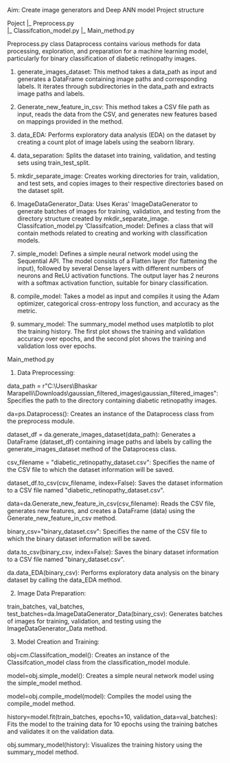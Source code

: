 Aim: Create image generators and Deep ANN model 
Project structure

Poject
  |_ Preprocess.py  
  |_ Classifcation_model.py
  |_ Main_method.py
 
Preprocess.py
class Dataprocess contains various methods for data processing, exploration, and preparation for a machine learning model, particularly for binary classification of diabetic retinopathy images.
1.	generate_images_dataset: This method takes a data_path as input and generates a DataFrame containing image paths and corresponding labels. It iterates through subdirectories in the data_path and extracts image paths and labels.
2.	Generate_new_feature_in_csv: This method takes a CSV file path as input, reads the data from the CSV, and generates new features based on mappings provided in the method.
3.	data_EDA: Performs exploratory data analysis (EDA) on the dataset by creating a count plot of image labels using the seaborn library.
4.	data_separation: Splits the dataset into training, validation, and testing sets using train_test_split.
5.	mkdir_separate_image: Creates working directories for train, validation, and test sets, and copies images to their respective directories based on the dataset split.
6.	ImageDataGenerator_Data: Uses Keras' ImageDataGenerator to generate batches of images for training, validation, and testing from the directory structure created by mkdir_separate_image.
Classifcation_model.py
‘Classifcation_model: Defines a class that will contain methods related to creating and working with classification models.
1.	simple_model: Defines a simple neural network model using the Sequential API. The model consists of a Flatten layer (for flattening the input), followed by several Dense layers with different numbers of neurons and ReLU activation functions. The output layer has 2 neurons with a softmax activation function, suitable for binary classification.

2.	compile_model: Takes a model as input and compiles it using the Adam optimizer, categorical cross-entropy loss function, and accuracy as the metric.

3.	summary_model:  The summary_model method uses matplotlib to plot the training history. The first plot shows the training and validation accuracy over epochs, and the second plot shows the training and validation loss over epochs.


Main_method.py

1.	Data Preprocessing:

data_path = r"C:\Users\Bhaskar Marapelli\Downloads\gaussian_filtered_images\gaussian_filtered_images": Specifies the path to the directory containing diabetic retinopathy images.

da=ps.Dataprocess(): Creates an instance of the Dataprocess class from the preprocess module.

dataset_df = da.generate_images_dataset(data_path): Generates a DataFrame (dataset_df) containing image paths and labels by calling the generate_images_dataset method of the Dataprocess class.

csv_filename = "diabetic_retinopathy_dataset.csv": Specifies the name of the CSV file to which the dataset information will be saved.

dataset_df.to_csv(csv_filename, index=False): Saves the dataset information to a CSV file named "diabetic_retinopathy_dataset.csv".

data=da.Generate_new_feature_in_csv(csv_filename): Reads the CSV file, generates new features, and creates a DataFrame (data) using the Generate_new_feature_in_csv method.

binary_csv="binary_dataset.csv": Specifies the name of the CSV file to which the binary dataset information will be saved.

data.to_csv(binary_csv, index=False): Saves the binary dataset information to a CSV file named "binary_dataset.csv".

da.data_EDA(binary_csv): Performs exploratory data analysis on the binary dataset by calling the data_EDA method.

2.	Image Data Preparation:

train_batches, val_batches, test_batches=da.ImageDataGenerator_Data(binary_csv): Generates batches of images for training, validation, and testing using the ImageDataGenerator_Data method.

3.	Model Creation and Training:

obj=cm.Classifcation_model(): Creates an instance of the Classifcation_model class from the classification_model module.

model=obj.simple_model(): Creates a simple neural network model using the simple_model method.

model=obj.compile_model(model): Compiles the model using the compile_model method.

history=model.fit(train_batches, epochs=10, validation_data=val_batches): Fits the model to the training data for 10 epochs using the training batches and validates it on the validation data.

obj.summary_model(history): Visualizes the training history using the summary_model method.

